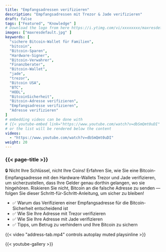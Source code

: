 ```yaml
---
title: "Empfangsadressen verifizieren"
description: "Empfangsadressen mit Trezor & Jade verifizieren"
draft: false
tags: ["Featured", "Knowledge" ]
# Download the logo from here https://i.ytimg.com/vi/xxxxxxxx/maxresdefault.jpg
images: ["maxresdefault.jpg" ]
keywords: [
  "sichere Bitcoin-Wallet für Familien",
  "bitcoin",
  "Bitcoin-Sparen",
  "Hardware-Signer",
  "Bitcoin-Verwahrer",
  "Finanzberater",
  "Bitcoin-Wallet",
  "jade",
  "trezor",
  "Bitcoin USA",
  "BTC",
  "HODL",
  "BitcoinSicherheit",
  "Bitcoin-Adresse verifizieren",
  "Empfangsadresse verifizieren",
  "Adresse verifizieren"
]
# embedding videos can be done with 
# {{< youtube-embed link="https://www.youtube.com/watch?v=dbSmQmt0uDI" >}}
# or the list will be rendered below the content
videos:
  - "https://www.youtube.com/watch?v=dbSmQmt0uDI"
weight: 20
---
```


### {{< page-title >}}  

🔒 Nicht Ihre Schlüssel, nicht Ihre Coins! Erfahren Sie, wie Sie eine Bitcoin-Empfangsadresse mit den Hardware-Wallets Trezor und Jade verifizieren, um sicherzustellen, dass Ihre Gelder genau dorthin gelangen, wo sie hingehören. Riskieren Sie nicht, Bitcoin an die falsche Adresse zu senden — folgen Sie dieser Schritt-für-Schritt-Anleitung, um sicher zu bleiben!

- ✅ Warum das Verifizieren einer Empfangsadresse für die Bitcoin-Sicherheit entscheidend ist
- ✅ Wie Sie Ihre Adresse mit Trezor verifizieren
- ✅ Wie Sie Ihre Adresse mit Jade verifizieren
- ✅ Tipps, um Betrug zu verhindern und Ihre Bitcoin zu sichern


{{< video "address-tab.mp4" controls  autoplay muted playsinline >}}



{{< youtube-gallery >}}